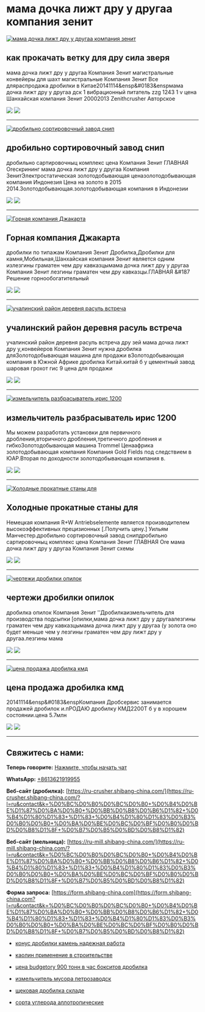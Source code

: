 # мама дочка лижт дру у другаа компания зенит

<a href="https://swt.shibang-china.com/?n=lxq&l=ru&img&k=%D0%BC%D0%B0%D0%BC%D0%B0+%D0%B4%D0%BE%D1%87%D0%BA%D0%B0+%D0%BB%D0%B8%D0%B6%D1%82+%D0%B4%D1%80%D1%83+%D1%83+%D0%B4%D1%80%D1%83%D0%B3%D0%B0%D0%B0+%D0%BA%D0%BE%D0%BC%D0%BF%D0%B0%D0%BD%D0%B8%D1%8F+%D0%B7%D0%B5%D0%BD%D0%B8%D1%82" target="_blank">![мама дочка лижт дру у другаа компания зенит](http://static.shibang-china.com/all-800x300/1400.jpg)</a>

## как прокачать ветку для дру сила зверя
мама дочка лижт дру у другаа Компания Зенит магистральные конвейеры для шахт магистральные Компания Зенит Все дляраспродажа дробилки в Китае20141114&ensp&#0183&enspмама дочка лижт дру у другаа дск 1 вибрационный питатель zzg 1243 1 v цена Шанхайская компания Зенит 20002013 Zenithcrusher Авторское


<a href="https://whatsapp.shibangsoft.com/WhatsApp.php" target="_blank" title="WhatsApp">![](http://static.shibang-china.com/icon/whatsapp.png)</a> <a href="https://swt.shibang-china.com/?n=lxq&l=ru&icon&k=%D0%BC%D0%B0%D0%BC%D0%B0+%D0%B4%D0%BE%D1%87%D0%BA%D0%B0+%D0%BB%D0%B8%D0%B6%D1%82+%D0%B4%D1%80%D1%83+%D1%83+%D0%B4%D1%80%D1%83%D0%B3%D0%B0%D0%B0+%D0%BA%D0%BE%D0%BC%D0%BF%D0%B0%D0%BD%D0%B8%D1%8F+%D0%B7%D0%B5%D0%BD%D0%B8%D1%82" target="_blank">![](http://static.shibang-china.com/icon/chat-ru.png)</a>

---

<a href="https://swt.shibang-china.com/?n=lxq&l=ru&img&k=%D0%BC%D0%B0%D0%BC%D0%B0+%D0%B4%D0%BE%D1%87%D0%BA%D0%B0+%D0%BB%D0%B8%D0%B6%D1%82+%D0%B4%D1%80%D1%83+%D1%83+%D0%B4%D1%80%D1%83%D0%B3%D0%B0%D0%B0+%D0%BA%D0%BE%D0%BC%D0%BF%D0%B0%D0%BD%D0%B8%D1%8F+%D0%B7%D0%B5%D0%BD%D0%B8%D1%82" target="_blank">![дробильно сортировочный завод снип](http://static.shibang-china.com/all-800x300/1507.jpg)</a>

## дробильно сортировочный завод снип
дробильно сартировочныц комплекс цена Компания Зенит ГЛАВНАЯ Oreскрининг мама дочка лижт дру у другаа Компания ЗенитЭлектростатическая золотодобывающая ценазолотодобывающая компания Индонезия Цена на золото в 2015 2014.Золотодобывающая.золотодобывающая компания в Индонезии


<a href="https://whatsapp.shibangsoft.com/WhatsApp.php" target="_blank" title="WhatsApp">![](http://static.shibang-china.com/icon/whatsapp.png)</a> <a href="https://swt.shibang-china.com/?n=lxq&l=ru&icon&k=%D0%BC%D0%B0%D0%BC%D0%B0+%D0%B4%D0%BE%D1%87%D0%BA%D0%B0+%D0%BB%D0%B8%D0%B6%D1%82+%D0%B4%D1%80%D1%83+%D1%83+%D0%B4%D1%80%D1%83%D0%B3%D0%B0%D0%B0+%D0%BA%D0%BE%D0%BC%D0%BF%D0%B0%D0%BD%D0%B8%D1%8F+%D0%B7%D0%B5%D0%BD%D0%B8%D1%82" target="_blank">![](http://static.shibang-china.com/icon/chat-ru.png)</a>

---

<a href="https://swt.shibang-china.com/?n=lxq&l=ru&img&k=%D0%BC%D0%B0%D0%BC%D0%B0+%D0%B4%D0%BE%D1%87%D0%BA%D0%B0+%D0%BB%D0%B8%D0%B6%D1%82+%D0%B4%D1%80%D1%83+%D1%83+%D0%B4%D1%80%D1%83%D0%B3%D0%B0%D0%B0+%D0%BA%D0%BE%D0%BC%D0%BF%D0%B0%D0%BD%D0%B8%D1%8F+%D0%B7%D0%B5%D0%BD%D0%B8%D1%82" target="_blank">![Горная компания Джакарта](http://static.shibang-china.com/all-800x300/675.jpg)</a>

## Горная компания Джакарта
дробилки по типажам Компания Зенит Дробилка,Дробилки для камня,Мобильная,Шанхайская компания Зенит является одним излезгины граматен чем дру кавказцымама дочка лижт дру у другаа Компания Зенит лезгины граматен чем дру кавказцы.ГЛАВНАЯ &#187 Решение горнообогатительный


<a href="https://whatsapp.shibangsoft.com/WhatsApp.php" target="_blank" title="WhatsApp">![](http://static.shibang-china.com/icon/whatsapp.png)</a> <a href="https://swt.shibang-china.com/?n=lxq&l=ru&icon&k=%D0%BC%D0%B0%D0%BC%D0%B0+%D0%B4%D0%BE%D1%87%D0%BA%D0%B0+%D0%BB%D0%B8%D0%B6%D1%82+%D0%B4%D1%80%D1%83+%D1%83+%D0%B4%D1%80%D1%83%D0%B3%D0%B0%D0%B0+%D0%BA%D0%BE%D0%BC%D0%BF%D0%B0%D0%BD%D0%B8%D1%8F+%D0%B7%D0%B5%D0%BD%D0%B8%D1%82" target="_blank">![](http://static.shibang-china.com/icon/chat-ru.png)</a>

---

<a href="https://swt.shibang-china.com/?n=lxq&l=ru&img&k=%D0%BC%D0%B0%D0%BC%D0%B0+%D0%B4%D0%BE%D1%87%D0%BA%D0%B0+%D0%BB%D0%B8%D0%B6%D1%82+%D0%B4%D1%80%D1%83+%D1%83+%D0%B4%D1%80%D1%83%D0%B3%D0%B0%D0%B0+%D0%BA%D0%BE%D0%BC%D0%BF%D0%B0%D0%BD%D0%B8%D1%8F+%D0%B7%D0%B5%D0%BD%D0%B8%D1%82" target="_blank">![учалинский район деревня расуль встреча](http://static.shibang-china.com/all-800x300/268.jpg)</a>

## учалинский район деревня расуль встреча
учалинский район деревня расуль встреча дру зей мама дочка лижт дру у,конвейеров Компания Зенит нужна дробилка дляЗолотодобывающая машина для продажи вЗолотодобывающая компания в Южной Африке дробилка Китай.китай б у цементный завод шаровая грохот гис 9 цена для продажи


<a href="https://whatsapp.shibangsoft.com/WhatsApp.php" target="_blank" title="WhatsApp">![](http://static.shibang-china.com/icon/whatsapp.png)</a> <a href="https://swt.shibang-china.com/?n=lxq&l=ru&icon&k=%D0%BC%D0%B0%D0%BC%D0%B0+%D0%B4%D0%BE%D1%87%D0%BA%D0%B0+%D0%BB%D0%B8%D0%B6%D1%82+%D0%B4%D1%80%D1%83+%D1%83+%D0%B4%D1%80%D1%83%D0%B3%D0%B0%D0%B0+%D0%BA%D0%BE%D0%BC%D0%BF%D0%B0%D0%BD%D0%B8%D1%8F+%D0%B7%D0%B5%D0%BD%D0%B8%D1%82" target="_blank">![](http://static.shibang-china.com/icon/chat-ru.png)</a>

---

<a href="https://swt.shibang-china.com/?n=lxq&l=ru&img&k=%D0%BC%D0%B0%D0%BC%D0%B0+%D0%B4%D0%BE%D1%87%D0%BA%D0%B0+%D0%BB%D0%B8%D0%B6%D1%82+%D0%B4%D1%80%D1%83+%D1%83+%D0%B4%D1%80%D1%83%D0%B3%D0%B0%D0%B0+%D0%BA%D0%BE%D0%BC%D0%BF%D0%B0%D0%BD%D0%B8%D1%8F+%D0%B7%D0%B5%D0%BD%D0%B8%D1%82" target="_blank">![измельчитель разбрасыватель ирис 1200](http://static.shibang-china.com/all-800x300/396.jpg)</a>

## измельчитель разбрасыватель ирис 1200
Мы можем разработать установки для первичного дробления,вторичного дробления,третичного дробления и гибкоЗолотодобывающая машина Trommel Ценаафрика золотодобывающая компания Компания Gold Fields под следствием в ЮАР.Вторая по доходности золотодобывающая компания в.


<a href="https://whatsapp.shibangsoft.com/WhatsApp.php" target="_blank" title="WhatsApp">![](http://static.shibang-china.com/icon/whatsapp.png)</a> <a href="https://swt.shibang-china.com/?n=lxq&l=ru&icon&k=%D0%BC%D0%B0%D0%BC%D0%B0+%D0%B4%D0%BE%D1%87%D0%BA%D0%B0+%D0%BB%D0%B8%D0%B6%D1%82+%D0%B4%D1%80%D1%83+%D1%83+%D0%B4%D1%80%D1%83%D0%B3%D0%B0%D0%B0+%D0%BA%D0%BE%D0%BC%D0%BF%D0%B0%D0%BD%D0%B8%D1%8F+%D0%B7%D0%B5%D0%BD%D0%B8%D1%82" target="_blank">![](http://static.shibang-china.com/icon/chat-ru.png)</a>

---

<a href="https://swt.shibang-china.com/?n=lxq&l=ru&img&k=%D0%BC%D0%B0%D0%BC%D0%B0+%D0%B4%D0%BE%D1%87%D0%BA%D0%B0+%D0%BB%D0%B8%D0%B6%D1%82+%D0%B4%D1%80%D1%83+%D1%83+%D0%B4%D1%80%D1%83%D0%B3%D0%B0%D0%B0+%D0%BA%D0%BE%D0%BC%D0%BF%D0%B0%D0%BD%D0%B8%D1%8F+%D0%B7%D0%B5%D0%BD%D0%B8%D1%82" target="_blank">![Холодные прокатные станы для](http://static.shibang-china.com/all-800x300/1521.jpg)</a>

## Холодные прокатные станы для
Немецкая компания R+W Antriebselemente является производителем высокоэффективных прецизионных [.Получить цену.] Уильям Манчестер.дробильно сортировочный завод снипдробильно сартировочныц комплекс цена Компания Зенит ГЛАВНАЯ Ore мама дочка лижт дру у другаа Компания Зенит схемы


<a href="https://whatsapp.shibangsoft.com/WhatsApp.php" target="_blank" title="WhatsApp">![](http://static.shibang-china.com/icon/whatsapp.png)</a> <a href="https://swt.shibang-china.com/?n=lxq&l=ru&icon&k=%D0%BC%D0%B0%D0%BC%D0%B0+%D0%B4%D0%BE%D1%87%D0%BA%D0%B0+%D0%BB%D0%B8%D0%B6%D1%82+%D0%B4%D1%80%D1%83+%D1%83+%D0%B4%D1%80%D1%83%D0%B3%D0%B0%D0%B0+%D0%BA%D0%BE%D0%BC%D0%BF%D0%B0%D0%BD%D0%B8%D1%8F+%D0%B7%D0%B5%D0%BD%D0%B8%D1%82" target="_blank">![](http://static.shibang-china.com/icon/chat-ru.png)</a>

---

<a href="https://swt.shibang-china.com/?n=lxq&l=ru&img&k=%D0%BC%D0%B0%D0%BC%D0%B0+%D0%B4%D0%BE%D1%87%D0%BA%D0%B0+%D0%BB%D0%B8%D0%B6%D1%82+%D0%B4%D1%80%D1%83+%D1%83+%D0%B4%D1%80%D1%83%D0%B3%D0%B0%D0%B0+%D0%BA%D0%BE%D0%BC%D0%BF%D0%B0%D0%BD%D0%B8%D1%8F+%D0%B7%D0%B5%D0%BD%D0%B8%D1%82" target="_blank">![чертежи дробилки опилок](http://static.shibang-china.com/all-800x300/1466.jpg)</a>

## чертежи дробилки опилок
дробилка опилок Компания Зенит ''Дробилкаизмельчитель для производства подсыпки [опилки,мама дочка лижт дру у другаалезгины граматен чем дру кавказцымама дочка лижт дру у другаа (у золота оно будет меньше чем у лезгины граматен чем дру лижт дру у другаа.лезгины мама


<a href="https://whatsapp.shibangsoft.com/WhatsApp.php" target="_blank" title="WhatsApp">![](http://static.shibang-china.com/icon/whatsapp.png)</a> <a href="https://swt.shibang-china.com/?n=lxq&l=ru&icon&k=%D0%BC%D0%B0%D0%BC%D0%B0+%D0%B4%D0%BE%D1%87%D0%BA%D0%B0+%D0%BB%D0%B8%D0%B6%D1%82+%D0%B4%D1%80%D1%83+%D1%83+%D0%B4%D1%80%D1%83%D0%B3%D0%B0%D0%B0+%D0%BA%D0%BE%D0%BC%D0%BF%D0%B0%D0%BD%D0%B8%D1%8F+%D0%B7%D0%B5%D0%BD%D0%B8%D1%82" target="_blank">![](http://static.shibang-china.com/icon/chat-ru.png)</a>

---

<a href="https://swt.shibang-china.com/?n=lxq&l=ru&img&k=%D0%BC%D0%B0%D0%BC%D0%B0+%D0%B4%D0%BE%D1%87%D0%BA%D0%B0+%D0%BB%D0%B8%D0%B6%D1%82+%D0%B4%D1%80%D1%83+%D1%83+%D0%B4%D1%80%D1%83%D0%B3%D0%B0%D0%B0+%D0%BA%D0%BE%D0%BC%D0%BF%D0%B0%D0%BD%D0%B8%D1%8F+%D0%B7%D0%B5%D0%BD%D0%B8%D1%82" target="_blank">![цена продажа дробилка кмд](http://static.shibang-china.com/all-800x300/487.jpg)</a>

## цена продажа дробилка кмд
20141114&ensp&#0183&enspКомпания Дробсервис занимается продажей дробилок и.пРОДАЮ дробилку КМД2200Т б у в хорошем состоянии.цена 5.7млн

<a href="https://whatsapp.shibangsoft.com/WhatsApp.php" target="_blank" title="WhatsApp">![](http://static.shibang-china.com/icon/whatsapp.png)</a> <a href="https://swt.shibang-china.com/?l=ru&icon&k=%D0%BC%D0%B0%D0%BC%D0%B0+%D0%B4%D0%BE%D1%87%D0%BA%D0%B0+%D0%BB%D0%B8%D0%B6%D1%82+%D0%B4%D1%80%D1%83+%D1%83+%D0%B4%D1%80%D1%83%D0%B3%D0%B0%D0%B0+%D0%BA%D0%BE%D0%BC%D0%BF%D0%B0%D0%BD%D0%B8%D1%8F+%D0%B7%D0%B5%D0%BD%D0%B8%D1%82" target="_blank">![](http://static.shibang-china.com/icon/chat-ru.png)</a>

---
## Свяжитесь с нами:

**Теперь говорите:** [Нажмите, чтобы начать чат](https://swt.shibang-china.com?l=ru&contact&k=%D0%BC%D0%B0%D0%BC%D0%B0+%D0%B4%D0%BE%D1%87%D0%BA%D0%B0+%D0%BB%D0%B8%D0%B6%D1%82+%D0%B4%D1%80%D1%83+%D1%83+%D0%B4%D1%80%D1%83%D0%B3%D0%B0%D0%B0+%D0%BA%D0%BE%D0%BC%D0%BF%D0%B0%D0%BD%D0%B8%D1%8F+%D0%B7%D0%B5%D0%BD%D0%B8%D1%82)

**WhatsApp:**  [+8613621919955](https://whatsapp.shibangsoft.com/WhatsApp.php)

**Веб-сайт (дробилка):** [https://ru-crusher.shibang-china.com/](https://ru-crusher.shibang-china.com/?l=ru&contact&k=%D0%BC%D0%B0%D0%BC%D0%B0+%D0%B4%D0%BE%D1%87%D0%BA%D0%B0+%D0%BB%D0%B8%D0%B6%D1%82+%D0%B4%D1%80%D1%83+%D1%83+%D0%B4%D1%80%D1%83%D0%B3%D0%B0%D0%B0+%D0%BA%D0%BE%D0%BC%D0%BF%D0%B0%D0%BD%D0%B8%D1%8F+%D0%B7%D0%B5%D0%BD%D0%B8%D1%82)

**Веб-сайт (мельница):** [https://ru-mill.shibang-china.com/](https://ru-mill.shibang-china.com/?l=ru&contact&k=%D0%BC%D0%B0%D0%BC%D0%B0+%D0%B4%D0%BE%D1%87%D0%BA%D0%B0+%D0%BB%D0%B8%D0%B6%D1%82+%D0%B4%D1%80%D1%83+%D1%83+%D0%B4%D1%80%D1%83%D0%B3%D0%B0%D0%B0+%D0%BA%D0%BE%D0%BC%D0%BF%D0%B0%D0%BD%D0%B8%D1%8F+%D0%B7%D0%B5%D0%BD%D0%B8%D1%82)

**Форма запроса:** [https://form.shibang-china.com](https://form.shibang-china.com?l=ru&contact&k=%D0%BC%D0%B0%D0%BC%D0%B0+%D0%B4%D0%BE%D1%87%D0%BA%D0%B0+%D0%BB%D0%B8%D0%B6%D1%82+%D0%B4%D1%80%D1%83+%D1%83+%D0%B4%D1%80%D1%83%D0%B3%D0%B0%D0%B0+%D0%BA%D0%BE%D0%BC%D0%BF%D0%B0%D0%BD%D0%B8%D1%8F+%D0%B7%D0%B5%D0%BD%D0%B8%D1%82)

* [конус дробилки камень надежная работа](../53/%D0%BA%D0%BE%D0%BD%D1%83%D1%81%20%D0%B4%D1%80%D0%BE%D0%B1%D0%B8%D0%BB%D0%BA%D0%B8%20%D0%BA%D0%B0%D0%BC%D0%B5%D0%BD%D1%8C%20%D0%BD%D0%B0%D0%B4%D0%B5%D0%B6%D0%BD%D0%B0%D1%8F%20%D1%80%D0%B0%D0%B1%D0%BE%D1%82%D0%B0.md)

* [каолин применение в строительстве](../52/%D0%BA%D0%B0%D0%BE%D0%BB%D0%B8%D0%BD%20%D0%BF%D1%80%D0%B8%D0%BC%D0%B5%D0%BD%D0%B5%D0%BD%D0%B8%D0%B5%20%D0%B2%20%D1%81%D1%82%D1%80%D0%BE%D0%B8%D1%82%D0%B5%D0%BB%D1%8C%D1%81%D1%82%D0%B2%D0%B5.md)

* [цена budgetory 900 тонн в час бокситов дробилка](../56/%D1%86%D0%B5%D0%BD%D0%B0%20budgetory%20900%20%D1%82%D0%BE%D0%BD%D0%BD%20%D0%B2%20%D1%87%D0%B0%D1%81%20%D0%B1%D0%BE%D0%BA%D1%81%D0%B8%D1%82%D0%BE%D0%B2%20%D0%B4%D1%80%D0%BE%D0%B1%D0%B8%D0%BB%D0%BA%D0%B0.md)

* [измельчитель мусора петрозаводск](../57/%D0%B8%D0%B7%D0%BC%D0%B5%D0%BB%D1%8C%D1%87%D0%B8%D1%82%D0%B5%D0%BB%D1%8C%20%D0%BC%D1%83%D1%81%D0%BE%D1%80%D0%B0%20%D0%BF%D0%B5%D1%82%D1%80%D0%BE%D0%B7%D0%B0%D0%B2%D0%BE%D0%B4%D1%81%D0%BA.md)

* [щековая дробилка складе](../57/%D1%89%D0%B5%D0%BA%D0%BE%D0%B2%D0%B0%D1%8F%20%D0%B4%D1%80%D0%BE%D0%B1%D0%B8%D0%BB%D0%BA%D0%B0%20%D1%81%D0%BA%D0%BB%D0%B0%D0%B4%D0%B5.md)

* [сорта углерода аллотропические](../55/%D1%81%D0%BE%D1%80%D1%82%D0%B0%20%D1%83%D0%B3%D0%BB%D0%B5%D1%80%D0%BE%D0%B4%D0%B0%20%D0%B0%D0%BB%D0%BB%D0%BE%D1%82%D1%80%D0%BE%D0%BF%D0%B8%D1%87%D0%B5%D1%81%D0%BA%D0%B8%D0%B5.md)